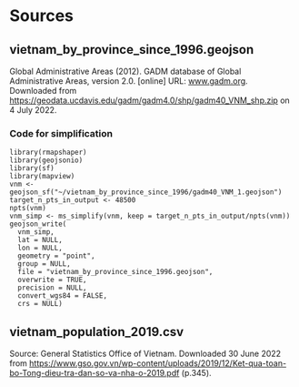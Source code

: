 # Sources

## vietnam_by_province_since_1996.geojson
Global Administrative Areas (2012). GADM database of Global Administrative Areas, version 2.0. [online] URL: www.gadm.org.
Downloaded from https://geodata.ucdavis.edu/gadm/gadm4.0/shp/gadm40_VNM_shp.zip on 4 July 2022.

### Code for simplification
```
library(rmapshaper)
library(geojsonio)
library(sf)
library(mapview)
vnm <- geojson_sf("~/vietnam_by_province_since_1996/gadm40_VNM_1.geojson")
target_n_pts_in_output <- 48500
npts(vnm)
vnm_simp <- ms_simplify(vnm, keep = target_n_pts_in_output/npts(vnm))
geojson_write(
  vnm_simp,
  lat = NULL,
  lon = NULL,
  geometry = "point",
  group = NULL,
  file = "vietnam_by_province_since_1996.geojson",
  overwrite = TRUE,
  precision = NULL,
  convert_wgs84 = FALSE,
  crs = NULL)
  ```
  
## vietnam_population_2019.csv
Source: General Statistics Office of Vietnam. Downloaded 30 June 2022 from https://www.gso.gov.vn/wp-content/uploads/2019/12/Ket-qua-toan-bo-Tong-dieu-tra-dan-so-va-nha-o-2019.pdf (p.345).


